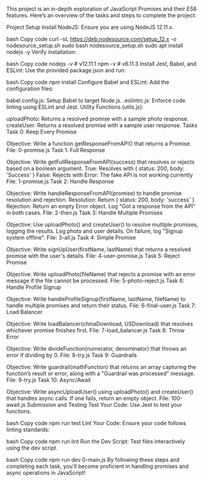 This project is an in-depth exploration of JavaScript Promises and their ES6 features. Here’s an overview of the tasks and steps to complete the project:

Project Setup
Install NodeJS: Ensure you are using NodeJS 12.11.x.

bash
Copy code
curl -sL https://deb.nodesource.com/setup_12.x -o nodesource_setup.sh
sudo bash nodesource_setup.sh
sudo apt install nodejs -y
Verify installation:

bash
Copy code
nodejs -v   # v12.11.1
npm -v      # v6.11.3
Install Jest, Babel, and ESLint: Use the provided package.json and run:

bash
Copy code
npm install
Configure Babel and ESLint: Add the configuration files:

babel.config.js: Setup Babel to target Node.js.
.eslintrc.js: Enforce code linting using ESLint and Jest.
Utility Functions (utils.js):

uploadPhoto: Returns a resolved promise with a sample photo response.
createUser: Returns a resolved promise with a sample user response.
Tasks
Task 0: Keep Every Promise

Objective: Write a function getResponseFromAPI() that returns a Promise.
File: 0-promise.js
Task 1: Full Response

Objective: Write getFullResponseFromAPI(success) that resolves or rejects based on a boolean argument.
True: Resolves with { status: 200, body: 'Success' }
False: Rejects with Error: The fake API is not working currently
File: 1-promise.js
Task 2: Handle Response

Objective: Write handleResponseFromAPI(promise) to handle promise resolution and rejection.
Resolution: Return { status: 200, body: 'success' }
Rejection: Return an empty Error object.
Log "Got a response from the API" in both cases.
File: 2-then.js
Task 3: Handle Multiple Promises

Objective: Use uploadPhoto() and createUser() to resolve multiple promises, logging the results.
Log photo and user details. On failure, log "Signup system offline".
File: 3-all.js
Task 4: Simple Promise

Objective: Write signUpUser(firstName, lastName) that returns a resolved promise with the user's details.
File: 4-user-promise.js
Task 5: Reject Promise

Objective: Write uploadPhoto(fileName) that rejects a promise with an error message if the file cannot be processed.
File: 5-photo-reject.js
Task 6: Handle Profile Signup

Objective: Write handleProfileSignup(firstName, lastName, fileName) to handle multiple promises and return their status.
File: 6-final-user.js
Task 7: Load Balancer

Objective: Write loadBalancer(chinaDownload, USDownload) that resolves whichever promise finishes first.
File: 7-load_balancer.js
Task 8: Throw Error

Objective: Write divideFunction(numerator, denominator) that throws an error if dividing by 0.
File: 8-try.js
Task 9: Guardrails

Objective: Write guardrail(mathFunction) that returns an array capturing the function’s result or error, along with a "Guardrail was processed" message.
File: 9-try.js
Task 10: Async/Await

Objective: Write asyncUploadUser() using uploadPhoto() and createUser() that handles async calls.
If one fails, return an empty object.
File: 100-await.js
Submission and Testing
Test Your Code: Use Jest to test your functions.

bash
Copy code
npm run test
Lint Your Code: Ensure your code follows linting standards:

bash
Copy code
npm run lint
Run the Dev Script: Test files interactively using the dev script.

bash
Copy code
npm run dev 0-main.js
By following these steps and completing each task, you'll become proficient in handling promises and async operations in JavaScript!







